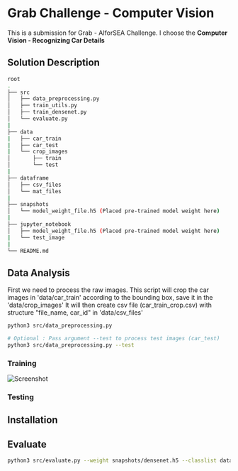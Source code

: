 # Grab Challenge - Computer Vision

This is a submission for Grab - AIforSEA Challenge. I choose the **Computer Vision - Recognizing Car Details**

## Solution Description
```bash
root
.
├── src
│   ├── data_preprocessing.py
│   ├── train_utils.py
│   ├── train_densenet.py
│   └── evaluate.py
|
├── data
|   ├── car_train
|   ├── car_test
|   └── crop_images
│       ├── train
│       └── test
|
├── dataframe
│   ├── csv_files
│   └── mat_files
|
├── snapshots
│   └── model_weight_file.h5 (Placed pre-trained model weight here)
|
├── jupyter_notebook
│   ├── model_weight_file.h5 (Placed pre-trained model weight here)
|   └── test_image
|
└── README.md
```
## Data Analysis

First we need to process the raw images.
This script will crop the car images in 'data/car_train' according to the bounding box, save it in the 'data/crop_images'
It will then create csv file (car_train_crop.csv) with structure "file_name, car_id" in 'data/csv_files'

```bash
python3 src/data_preprocessing.py

# Optional : Pass argument --test to process test images (car_test)
python3 src/data_preprocessing.py --test
```

### Training

![Screenshot](jupyter_notebook/test_image/screenshot.png)

### Testing

## Installation

## Evaluate

```bash
python3 src/evaluate.py --weight snapshots/densenet.h5 --classlist data/csv_files/class.csv
```
